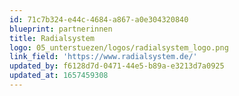 ```yaml
---
id: 71c7b324-e44c-4684-a867-a0e304320840
blueprint: partnerinnen
title: Radialsystem
logo: 05_unterstuezen/logos/radialsystem_logo.png
link_field: 'https://www.radialsystem.de/'
updated_by: f6128d7d-0471-44e5-b89a-e3213d7a0925
updated_at: 1657459308
---
```

